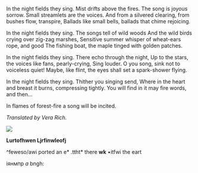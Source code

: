  
In the night fields they sing. Mist drifts above the fires. The song is joyous sorrow. Small streamlets are the voices. And from a silvered clearing, from bushes flow, transpire, Ballads like small bells, ballads that chime rejoicing.

In the night fields they sing. The songs tell of wild woods And the wild birds crying over zig-zag marshes, Sensitive summer whisper of wheat-ears rope, and good The fishing boat, the maple tinged with golden patches.

In the night fields they sing. There echo through the night, Up to the stars, the voices like fans, pearly-crying, Sing louder. O you song, sink not to voiceless quiet! Maybe, like flint, the eyes shall set a spark-shower flying.

In the night fields they sing. Thither you singing send, Where in the heart and breast it burns, compressing tightly. You will find in it may fire words, and then...

In flames of forest-fire a song will be incited.

_Translated by Vera Rich._

![](2022-%D0%9C%D1%96%D0%BD%D1%81%D0%BA-%D0%BB%D1%83%D1%87%D0%BD%D0%B0%D1%81%D1%86%D1%8C-%D0%BC%D1%96%D0%BA%D0%BE%D0%BB%D0%B0-%D0%BC%D1%8F%D1%82%D0%BB%D1%96%D1%86%D0%BA%D1%96_html_67a4f7f41185a66a.jpg)  

**Lurtofhwen Ljrfinwleofj**

  

^feweso/awi ported  an e* .ttht* there  **wk** •itfwi the eart

  

іянмпр _a_  bngh:

  
